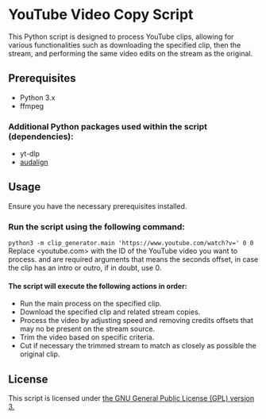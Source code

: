 # YouTube Video Copy Script
This Python script is designed to process YouTube clips, allowing for various functionalities such as downloading the specified clip, then the stream, and performing the same video edits on the stream as the original.

## Prerequisites
* Python 3.x
* ffmpeg
### Additional Python packages used within the script (dependencies):
* yt-dlp
* [audalign](https://github.com/benfmiller/audalign)

## Usage
Ensure you have the necessary prerequisites installed.

### Run the script using the following command:

`python3 -m clip_generator.main 'https://www.youtube.com/watch?v=' 0 0`
Replace <youtube.com> with the ID of the YouTube video you want to process.
<arg2> and <arg3> are required arguments that means the seconds offset, in case the clip has an intro or outro, if in doubt, use 0.
#### The script will execute the following actions in order:

* Run the main process on the specified clip.
* Download the specified clip and related stream copies.
* Process the video by adjusting speed and removing credits offsets that may no be present on the stream source.
* Trim the video based on specific criteria.
* Cut if necessary the trimmed stream to match as closely as possible the original clip.

## License
This script is licensed under [the GNU General Public License (GPL) version 3.](https://www.gnu.org/licenses/gpl-3.0.html)

